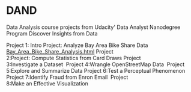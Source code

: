 # DAND
Data Analysis course projects from Udacity' Data Analyst Nanodegree Program
Discover Insights from Data

Project 1: Intro Project: Analyze Bay Area Bike Share Data 
[Bay_Area_Bike_Share_Analysis.html](https://github.com/DenisDPR/DAND/blob/master/Bay_Area_Bike_Share_Analysis.html)
Project 2:Project: Compute Statistics from Card Draws
Project 3:Investigate a Dataset 
Project 4:Wrangle OpenStreetMap Data 
Project 5:Explore and Summarize Data
Project 6:Test a Perceptual Phenomenon 
Project 7:Identify Fraud from Enron Email 
Project 8:Make an Effective Visualization
